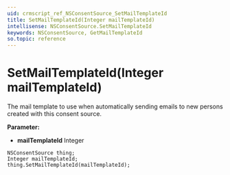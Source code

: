 ```yaml
---
uid: crmscript_ref_NSConsentSource_SetMailTemplateId
title: SetMailTemplateId(Integer mailTemplateId)
intellisense: NSConsentSource.SetMailTemplateId
keywords: NSConsentSource, GetMailTemplateId
so.topic: reference
---
```


# SetMailTemplateId(Integer mailTemplateId)

The mail template to use when automatically sending emails to new persons created with this consent source.

**Parameter:** 
* **mailTemplateId** Integer

```crmscript
NSConsentSource thing;
Integer mailTemplateId;
thing.SetMailTemplateId(mailTemplateId);
```

